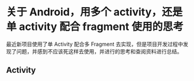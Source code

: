 # 关于 Android，用多个 activity，还是单 activity 配合 fragment 使用的思考

最近新项目使用了单 Activity 配合多 Fragment 去实现，但是项目开发过程中发现了问题，并感到不应该死这样去使用，并进行的思考和查阅资料进行总结。

## Activity 

